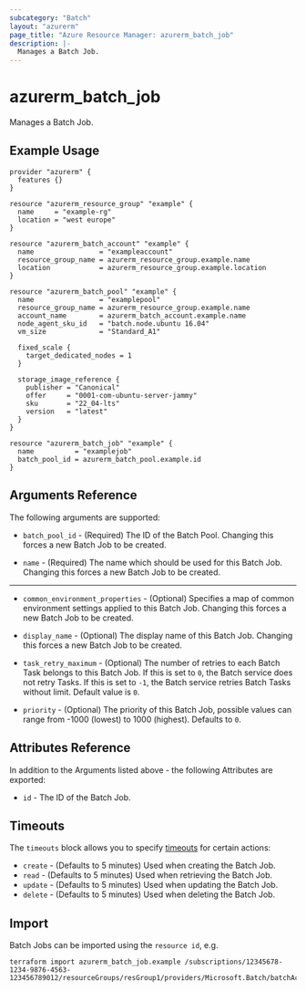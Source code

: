 ```yaml
---
subcategory: "Batch"
layout: "azurerm"
page_title: "Azure Resource Manager: azurerm_batch_job"
description: |-
  Manages a Batch Job.
---
```


# azurerm_batch_job

Manages a Batch Job.

## Example Usage

```hcl
provider "azurerm" {
  features {}
}

resource "azurerm_resource_group" "example" {
  name     = "example-rg"
  location = "west europe"
}

resource "azurerm_batch_account" "example" {
  name                = "exampleaccount"
  resource_group_name = azurerm_resource_group.example.name
  location            = azurerm_resource_group.example.location
}

resource "azurerm_batch_pool" "example" {
  name                = "examplepool"
  resource_group_name = azurerm_resource_group.example.name
  account_name        = azurerm_batch_account.example.name
  node_agent_sku_id   = "batch.node.ubuntu 16.04"
  vm_size             = "Standard_A1"

  fixed_scale {
    target_dedicated_nodes = 1
  }

  storage_image_reference {
    publisher = "Canonical"
    offer     = "0001-com-ubuntu-server-jammy"
    sku       = "22_04-lts"
    version   = "latest"
  }
}

resource "azurerm_batch_job" "example" {
  name          = "examplejob"
  batch_pool_id = azurerm_batch_pool.example.id
}
```

## Arguments Reference

The following arguments are supported:

* `batch_pool_id` - (Required) The ID of the Batch Pool. Changing this forces a new Batch Job to be created.

* `name` - (Required) The name which should be used for this Batch Job. Changing this forces a new Batch Job to be created.

---

* `common_environment_properties` - (Optional) Specifies a map of common environment settings applied to this Batch Job. Changing this forces a new Batch Job to be created.

* `display_name` - (Optional) The display name of this Batch Job. Changing this forces a new Batch Job to be created.

* `task_retry_maximum` - (Optional) The number of retries to each Batch Task belongs to this Batch Job. If this is set to `0`, the Batch service does not retry Tasks. If this is set to `-1`, the Batch service retries Batch Tasks without limit. Default value is `0`.

* `priority` - (Optional) The priority of this Batch Job, possible values can range from -1000 (lowest) to 1000 (highest). Defaults to `0`.

## Attributes Reference

In addition to the Arguments listed above - the following Attributes are exported:

* `id` - The ID of the Batch Job.

## Timeouts

The `timeouts` block allows you to specify [timeouts](https://www.terraform.io/language/resources/syntax#operation-timeouts) for certain actions:

* `create` - (Defaults to 5 minutes) Used when creating the Batch Job.
* `read` - (Defaults to 5 minutes) Used when retrieving the Batch Job.
* `update` - (Defaults to 5 minutes) Used when updating the Batch Job.
* `delete` - (Defaults to 5 minutes) Used when deleting the Batch Job.

## Import

Batch Jobs can be imported using the `resource id`, e.g.

```shell
terraform import azurerm_batch_job.example /subscriptions/12345678-1234-9876-4563-123456789012/resourceGroups/resGroup1/providers/Microsoft.Batch/batchAccounts/account1/pools/pool1/jobs/job1
```
